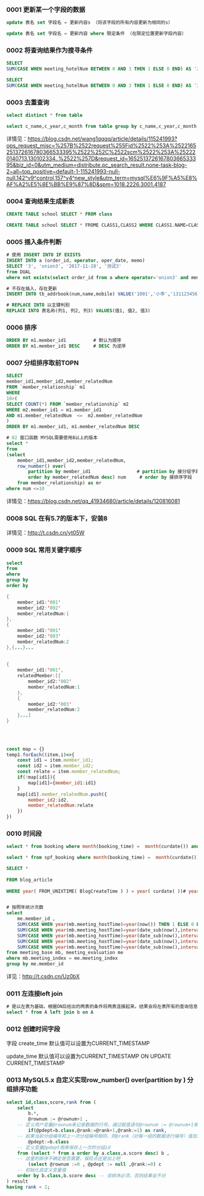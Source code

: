 ### 0001 更新某一个字段的数据

```sql
update 表名 set 字段名 = 更新内容s （将该字段的所有内容更新为相同的s）

update 表名 set 字段名 = 更新内容 where 限定条件 （在限定位置更新字段内容）
```

### 0002 将查询结果作为搜寻条件

```sql
SELECT
SUM(CASE WHEN meeting_hotelNum BETWEEN 0 AND 3 THEN 1 ELSE 0 END) AS '2017' FROM meeting_base WHERE meeting_base.organizer_id IN (SELECT organizer_id FROM meeting_organizer WHERE organizer_name="***")

SELECT
SUM(CASE WHEN meeting_hotelNum BETWEEN 0 AND 3 THEN 1 ELSE 0 END) AS '2017' FROM meeting_base WHERE meeting_base.organizer_id = (SELECT organizer_id FROM meeting_organizer WHERE organizer_name="***")

```

### 0003 去重查询

```sql
select distinct * from table

select c_name,c_year,c_month from table group by c_name,c_year,c_month
```

详情见：https://blog.csdn.net/wang1qqqq/article/details/115241993?ops_request_misc=%257B%2522request%255Fid%2522%253A%2522165251372616780366533395%2522%252C%2522scm%2522%253A%252220140713.130102334..%2522%257D&request_id=165251372616780366533395&biz_id=0&utm_medium=distribute.pc_search_result.none-task-blog-2~all~top_positive~default-1-115241993-null-null.142^v9^control,157^v4^new_style&utm_term=mysql%E6%9F%A5%E8%AF%A2%E5%8E%BB%E9%87%8D&spm=1018.2226.3001.4187

### 0004 查询结果生成新表

```sql
CREATE TABLE school SELECT * FROM class

CREATE TABLE school SELECT * FROME CLASS1,CLASS2 WHERE CLASS1.NAME=CLASS2.NAME

```

### 0005 插入条件判断

```sql
# 使用 INSERT INTO IF EXISTS
INSERT INTO a (order_id, operator, oper_date, memo) 
SELECT '3', 'onion3', '2017-11-28', '测试3'  
from DUAL  
where not exists(select order_id from a where operator='onion3' and memo = '测试3'); 

# 不存在插入，存在更新
INSERT INTO tb_addrbook(num,name,mobile) VALUE('1001','小李','13112345678') ON DUPLICATE KEY UPDATE name= '小李',mobile='13112345678'

# REPLACE INTO 以主键判别
REPLACE INTO 表名称(列1, 列2, 列3) VALUES(值1, 值2, 值3)
```

### 0006 排序

```sql
ORDER BY m1.member_id1 			# 默认为顺序
ORDER BY m1.member_id1 DESC 	# DESC 为逆序
```

### 0007 分组排序取前TOPN

```sql
SELECT 
member_id1,member_id2,member_relatedNum
FROM `member_relationship` m1
WHERE
10>(
SELECT COUNT(*) FROM `member_relationship` m2
WHERE m2.member_id1 = m1.member_id1 
AND m1.member_relatedNum  <=  m2.member_relatedNum
)
ORDER BY m1.member_id1, m1.member_relatedNum DESC 

# 02 窗口函数 MYSQL需要使用8以上的版本
select * 
from 
(select 
    member_id1,member_id2,member_relatedNum,
    row_number() over(
        partition by member_id1					# partition by 接分组字段
        order by member_relatedNum desc) num	 # order by 接排序字段
 	from member_relationship) as mr
where num <=10	
```

详情见：https://blog.csdn.net/qq_41934680/article/details/120816081

### 0008 SQL 在有5.7的版本下，安装8

详情见：http://t.csdn.cn/yt05W

### 0009 SQL 常用关键字顺序

```sql
select
from
where
group by
order by
```

```java
{
    member_id1:'001'
    member_id2:'002'
    member_relatedNum:1
},
{
    member_id1:'001'
    member_id2:'003'
    member_relatedNum:2
},{...}...
    
    
{
    member_id1:'001',
    relatedMember:[{
        member_id2:'002'
        member_relatedNum:1
    },
    {
        member_id2:'003'
        member_relatedNum:2
    }...]
}    
    
    
    
```

```js
const map = {}
temp1.forEach((item,i)=>{
    const id1 = item.member_id1; 
    const id2 = item.member_id2;
    const relate = item.member_relatedNum; 
    if(!map[id1]){
        map[id1]={member_id1:id1}
    }
    map[id1].member_relatedNum.push({
        member_id2:id2,
        member_relatedNum:relate
    })
})
```

### 0010 时间段

```sql
select * from booking where month(booking_time) =  month(curdate()) and year(booking_time) = year(curdate())  # month

select * from spf_booking where month(booking_time) =  month(curdate()) and week(booking_time) = week(curdate())  #week

SELECT *  
 
FROM blog_article  
 
WHERE year( FROM_UNIXTIME( BlogCreateTime ) ) = year( curdate( ))# year


# 按照年统计次数
select 
	me.member_id ,
    SUM(CASE WHEN year(mb.meeting_hostTime)=year(now()) THEN 1 ELSE 0 END) AS y1,
    SUM(CASE WHEN year(mb.meeting_hostTime)=year(date_sub(now(),interval 1 year)) THEN 1 ELSE 0 END) AS y2,
    SUM(CASE WHEN year(mb.meeting_hostTime)=year(date_sub(now(),interval 2 year)) THEN 1 ELSE 0 END) AS y3,
    SUM(CASE WHEN year(mb.meeting_hostTime)=year(date_sub(now(),interval 3 year)) THEN 1 ELSE 0 END) AS y4,
    SUM(CASE WHEN year(mb.meeting_hostTime)=year(date_sub(now(),interval 4 year)) THEN 1 ELSE 0 END) AS y5
from meeting_base mb, meeting_evaluation me 
where mb.meeting_index = me.meeting_index 
group by me.member_id 
```

详见：http://t.csdn.cn/Uz0bX

### 0011 左连接left join

```sql
# 是以左表为基础，根据ON后给出的两表的条件将两表连接起来。结果会将左表所有的查询信息列出，而右表只列出ON后条件与左表满足的部分。左连接全称为左外连接，是外连接的一种。
select * from A left join b on A
```

### 0012  创建时间字段

字段 create_time  默认值可以设置为CURRENT_TIMESTAMP

update_time 默认值可以设置为CURRENT_TIMESTAMP ON UPDATE CURRENT_TIMESTAMP

### 0013 MySQL5.x 自定义实现row_number() over(partition by ) 分组排序功能

```sql
select id,class,score,rank from (
	select 
		b.*,
		@rownum := @rownum+1 ,
    -- 定义用户变量@rownum来记录数据的行号。通过赋值语句@rownum := @rownum+1来累加达到递增行号。
		if(@pdept=b.class,@rank:=@rank+1,@rank:=1) as rank,
    -- 如果当前分组编号和上一次分组编号相同，则@rank（对每一组的数据进行编号）值加1，否则表示为新的分组，从1开始
		@pdept:=b.class 
    -- 定义变量@pdept用来保存上一次的分组id
	from (select * from a order by a.class,a.score desc) b ,
    -- 这里的排序不确定是否需要，保险点还是加上吧
		(select @rownum :=0 , @pdept := null ,@rank:=0) c  
    -- 初始化自定义变量值
	order by b.class,b.score desc -- 该排序必须，否则结果会不对
) result
having rank < 2;

```

